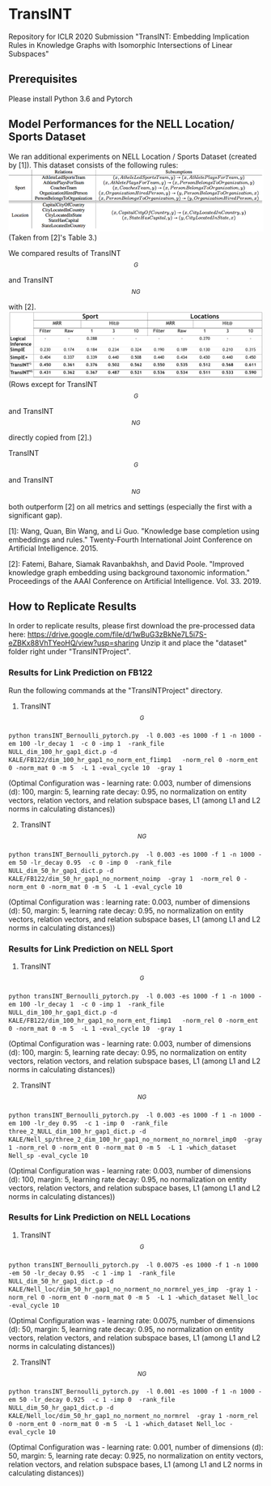 # TransINT
Repository for ICLR 2020 Submission "TransINT: Embedding Implication Rules in Knowledge Graphs with Isomorphic Intersections of Linear Subspaces"

## Prerequisites 
Please install Python 3.6 and Pytorch

## Model Performances for the NELL Location/ Sports Dataset
We ran additional experiments on NELL Location / Sports Dataset (created by \[1\]). This dataset consists of the following rules: 
![Nell Rules](TransINTProject/images/Nell_rules.png)
(Taken from \[2\]'s Table 3.)

We compared results of TransINT$$^G$$ and TransINT$$^{NG}$$ with \[2\]. 
![Nell Table](TransINTProject/images/NELL_table.png)
(Rows except for TransINT$$^G$$ and TransINT$$^{NG}$$ directly copied from \[2\].)

TransINT$$^G$$ and TransINT$$^{NG}$$ both outperform \[2\] on all metrics and settings (especially the first with a significant gap). 

\[1\]: Wang, Quan, Bin Wang, and Li Guo. "Knowledge base completion using embeddings and rules." Twenty-Fourth International Joint Conference on Artificial Intelligence. 2015.

\[2\]: Fatemi, Bahare, Siamak Ravanbakhsh, and David Poole. "Improved knowledge graph embedding using background taxonomic information." Proceedings of the AAAI Conference on Artificial Intelligence. Vol. 33. 2019.

<!---## How to assign ranks to "Skip Edges"
The rules in Nell Sports dataset are bind by the following implication rules: 

![Nell Table](TransINTProject/images/Skip_edge.png)
(Arrows are from a more specific relation to a more general (implied) relation;
Rank is the rank of the $$H_r$$ for each relation $$r$$ (total dimension is $$d$$)).

In this case, "CoachesTeam" can be considered as the same level as "AthletePlaysForTeam" or "AthleteLedSportsTeam"; in other words, should "CoachesTeam" be assigned rank? 

We expreimented with assigning "CoachesTeam" respectively the rank of "AthletePlaysForTeam" and "AthleteLedSportsTeam", and obtained the following results:

Not significant, but . 
Thus, it is advised to use ranks . -->

## How to Replicate Results

In order to replicate results, please first download the pre-processed data here: https://drive.google.com/file/d/1wBuG3zBkNe7L5i7S-eZBKx88VhTYeoHQ/view?usp=sharing
Unzip it and place the "dataset" folder right under "TransINTProject". 

### Results for Link Prediction on FB122
Run the following commands at the "TransINTProject" directory.
1. TransINT$$^G$$
```
python transINT_Bernoulli_pytorch.py  -l 0.003 -es 1000 -f 1 -n 1000 -em 100 -lr_decay 1  -c 0 -imp 1  -rank_file NULL_dim_100_hr_gap1_dict.p -d KALE/FB122/dim_100_hr_gap1_no_norm_ent_f1imp1   -norm_rel 0 -norm_ent 0 -norm_mat 0 -m 5  -L 1 -eval_cycle 10  -gray 1
```
(Optimal Configuration was - learning rate: 0.003, number of dimensions (d): 100, margin: 5, learning rate decay: 0.95, no normalization on entity vectors, relation vectors, and relation subspace bases, L1 (among L1 and L2 norms in calculating distances))

2. TransINT$$^{NG}$$
```
python transINT_Bernoulli_pytorch.py  -l 0.003 -es 1000 -f 1 -n 1000 -em 50 -lr_decay 0.95  -c 0 -imp 0  -rank_file NULL_dim_50_hr_gap1_dict.p -d KALE/FB122/dim_50_hr_gap1_no_norment_noimp  -gray 1  -norm_rel 0 -norm_ent 0 -norm_mat 0 -m 5  -L 1 -eval_cycle 10
```
(Optimal Configuration was : learning rate: 0.003, number of dimensions (d): 50, margin: 5, learning rate decay: 0.95, no normalization on entity vectors, relation vectors, and relation subspace bases, L1 (among L1 and L2 norms in calculating distances))

<!---### Results for Triple Classificaion on FB122
1. TransINT$^G$

(Optimal Configuration was :)

2. TransINT$^{NG}$
(Optimal Configuration was : ) -->


### Results for Link Prediction on NELL Sport
1. TransINT$$^G$$
```
python transINT_Bernoulli_pytorch.py  -l 0.003 -es 1000 -f 1 -n 1000 -em 100 -lr_decay 1  -c 0 -imp 1  -rank_file NULL_dim_100_hr_gap1_dict.p -d KALE/FB122/dim_100_hr_gap1_no_norm_ent_f1imp1   -norm_rel 0 -norm_ent 0 -norm_mat 0 -m 5  -L 1 -eval_cycle 10  -gray 1
```
(Optimal Configuration was - learning rate: 0.003, number of dimensions (d): 100, margin: 5, learning rate decay: 0.95, no normalization on entity vectors, relation vectors, and relation subspace bases, L1 (among L1 and L2 norms in calculating distances))

2. TransINT$$^{NG}$$
```
python transINT_Bernoulli_pytorch.py  -l 0.003 -es 1000 -f 1 -n 1000 -em 100 -lr_dey 0.95  -c 1 -imp 0  -rank_file three_2_NULL_dim_100_hr_gap1_dict.p -d KALE/Nell_sp/three_2_dim_100_hr_gap1_no_norment_no_normrel_imp0  -gray 1 -norm_rel 0 -norm_ent 0 -norm_mat 0 -m 5  -L 1 -which_dataset Nell_sp -eval_cycle 10
```
(Optimal Configuration was - learning rate: 0.003, number of dimensions (d): 100, margin: 5, learning rate decay: 0.95, no normalization on entity vectors, relation vectors, and relation subspace bases, L1 (among L1 and L2 norms in calculating distances))


### Results for Link Prediction on NELL Locations
1. TransINT$$^G$$
```
python transINT_Bernoulli_pytorch.py  -l 0.0075 -es 1000 -f 1 -n 1000 -em 50 -lr_decay 0.95  -c 1 -imp 1  -rank_file NULL_dim_50_hr_gap1_dict.p -d KALE/Nell_loc/dim_50_hr_gap1_no_norment_no_normrel_yes_imp  -gray 1 -norm_rel 0 -norm_ent 0 -norm_mat 0 -m 5  -L 1 -which_dataset Nell_loc -eval_cycle 10
```
(Optimal Configuration was - learning rate: 0.0075, number of dimensions (d): 50, margin: 5, learning rate decay: 0.95, no normalization on entity vectors, relation vectors, and relation subspace bases, L1 (among L1 and L2 norms in calculating distances))

2. TransINT$$^{NG}$$
```
python transINT_Bernoulli_pytorch.py  -l 0.001 -es 1000 -f 1 -n 1000 -em 50 -lr_decay 0.925  -c 1 -imp 0  -rank_file NULL_dim_50_hr_gap1_dict.p -d KALE/Nell_loc/dim_50_hr_gap1_no_norment_no_normrel  -gray 1 -norm_rel 0 -norm_ent 0 -norm_mat 0 -m 5  -L 1 -which_dataset Nell_loc -eval_cycle 10
```
(Optimal Configuration was - learning rate: 0.001, number of dimensions (d): 50, margin: 5, learning rate decay: 0.925, no normalization on entity vectors, relation vectors, and relation subspace bases, L1 (among L1 and L2 norms in calculating distances))



<script type="text/javascript" async

src="https://cdn.mathjax.org/mathjax/latest/MathJax.js?config=TeX-MML-AM_CHTML">
